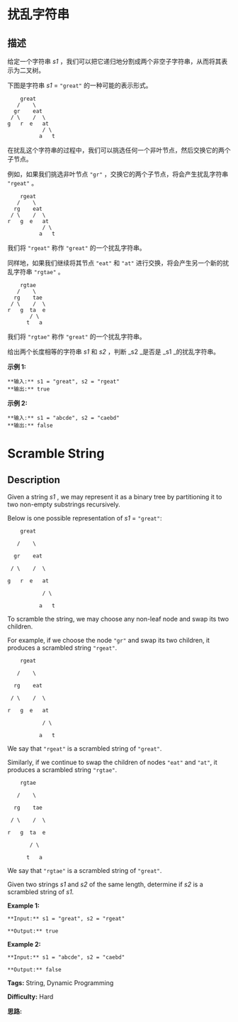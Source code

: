 # 扰乱字符串

## 描述

给定一个字符串  _s1_ ，我们可以把它递归地分割成两个非空子字符串，从而将其表示为二叉树。

下图是字符串  _s1_  = `"great"` 的一种可能的表示形式。

    
    
        great
       /    \
      gr    eat
     / \    /  \
    g   r  e   at
               / \
              a   t
    

在扰乱这个字符串的过程中，我们可以挑选任何一个非叶节点，然后交换它的两个子节点。

例如，如果我们挑选非叶节点 `"gr"` ，交换它的两个子节点，将会产生扰乱字符串 `"rgeat"` 。

    
    
        rgeat
       /    \
      rg    eat
     / \    /  \
    r   g  e   at
               / \
              a   t
    

我们将 `"rgeat"` 称作 `"great"` 的一个扰乱字符串。

同样地，如果我们继续将其节点 `"eat"` 和 `"at"` 进行交换，将会产生另一个新的扰乱字符串 `"rgtae"` 。

    
    
        rgtae
       /    \
      rg    tae
     / \    /  \
    r   g  ta  e
           / \
          t   a
    

我们将 `"rgtae"` 称作 `"great"` 的一个扰乱字符串。

给出两个长度相等的字符串 _s1_ 和  _s2_ ，判断  _s2  _是否是  _s1  _的扰乱字符串。

**示例  1:**

    
    
    **输入:** s1 = "great", s2 = "rgeat"
    **输出:** true
    

**示例  2:**

    
    
    **输入:** s1 = "abcde", s2 = "caebd"
    **输出:** false



# Scramble String

## Description



Given a string _s1_ , we may represent it as a binary tree by partitioning it to two non-empty substrings recursively.

Below is one possible representation of _s1_ = `"great"`:

    
    
        great
       /    \
      gr    eat
     / \    /  \
    g   r  e   at
               / \
              a   t
    

To scramble the string, we may choose any non-leaf node and swap its two children.

For example, if we choose the node `"gr"` and swap its two children, it produces a scrambled string `"rgeat"`.

    
    
        rgeat
       /    \
      rg    eat
     / \    /  \
    r   g  e   at
               / \
              a   t
    

We say that `"rgeat"` is a scrambled string of `"great"`.

Similarly, if we continue to swap the children of nodes `"eat"` and `"at"`, it produces a scrambled string `"rgtae"`.

    
    
        rgtae
       /    \
      rg    tae
     / \    /  \
    r   g  ta  e
           / \
          t   a
    

We say that `"rgtae"` is a scrambled string of `"great"`.

Given two strings _s1_ and _s2_ of the same length, determine if _s2_ is a scrambled string of _s1_.

**Example 1:**

    
    
    **Input:** s1 = "great", s2 = "rgeat"
    **Output:** true
    

**Example 2:**

    
    
    **Input:** s1 = "abcde", s2 = "caebd"
    **Output:** false


**Tags:** String, Dynamic Programming

**Difficulty:** Hard

**思路:**
